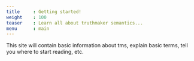 ```yaml
---
title     : Getting started!
weight    : 100
teaser    : Learn all about truthmaker semantics...
menu      : main 
---
```


This site will contain basic information about tms, explain basic terms, tell you where to start reading, etc.
